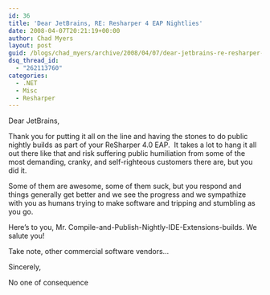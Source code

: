 ```yaml
---
id: 36
title: 'Dear JetBrains, RE: Resharper 4 EAP Nightlies'
date: 2008-04-07T20:21:19+00:00
author: Chad Myers
layout: post
guid: /blogs/chad_myers/archive/2008/04/07/dear-jetbrains-re-resharper-4-eap-nightlies.aspx
dsq_thread_id:
  - "262113760"
categories:
  - .NET
  - Misc
  - Resharper
---
```

Dear JetBrains,

Thank you for putting it all on the line and having the stones to do public nightly builds as part of your ReSharper 4.0 EAP.&nbsp; It takes a lot to hang it all out there like that and risk suffering public humiliation from some of the most demanding, cranky, and self-righteous customers there are, but you did it. 

Some of them are awesome, some of them suck, but you respond and things generally get better and we see the progress and we sympathize with you as humans trying to make software and tripping and stumbling as you go.

Here&#8217;s to you, Mr. Compile-and-Publish-Nightly-IDE-Extensions-builds. We salute you!

Take note, other commercial software vendors&#8230;

Sincerely,

No one of consequence